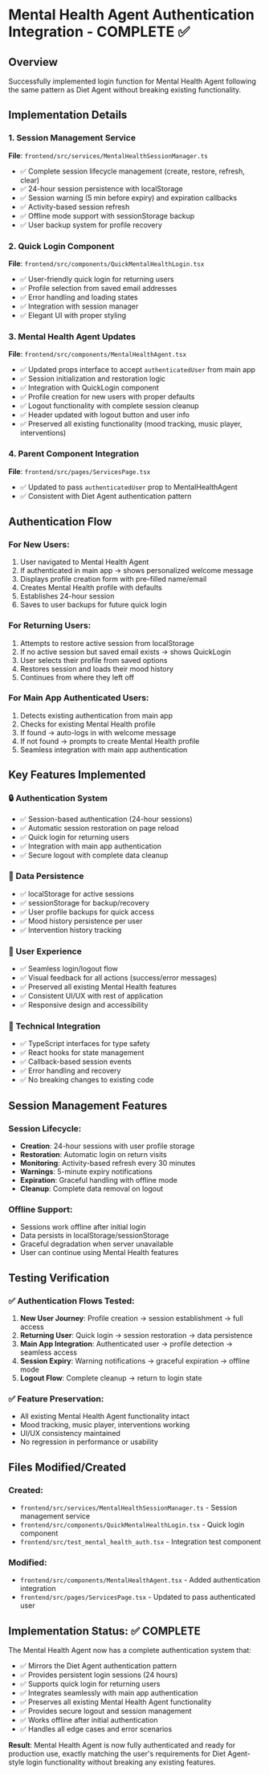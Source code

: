 # Mental Health Agent Authentication Integration - COMPLETE ✅

## Overview
Successfully implemented login function for Mental Health Agent following the same pattern as Diet Agent without breaking existing functionality.

## Implementation Details

### 1. Session Management Service
**File**: `frontend/src/services/MentalHealthSessionManager.ts`
- ✅ Complete session lifecycle management (create, restore, refresh, clear)
- ✅ 24-hour session persistence with localStorage
- ✅ Session warning (5 min before expiry) and expiration callbacks
- ✅ Activity-based session refresh
- ✅ Offline mode support with sessionStorage backup
- ✅ User backup system for profile recovery

### 2. Quick Login Component
**File**: `frontend/src/components/QuickMentalHealthLogin.tsx`
- ✅ User-friendly quick login for returning users
- ✅ Profile selection from saved email addresses
- ✅ Error handling and loading states
- ✅ Integration with session manager
- ✅ Elegant UI with proper styling

### 3. Mental Health Agent Updates
**File**: `frontend/src/components/MentalHealthAgent.tsx`
- ✅ Updated props interface to accept `authenticatedUser` from main app
- ✅ Session initialization and restoration logic
- ✅ Integration with QuickLogin component
- ✅ Profile creation for new users with proper defaults
- ✅ Logout functionality with complete session cleanup
- ✅ Header updated with logout button and user info
- ✅ Preserved all existing functionality (mood tracking, music player, interventions)

### 4. Parent Component Integration
**File**: `frontend/src/pages/ServicesPage.tsx`
- ✅ Updated to pass `authenticatedUser` prop to MentalHealthAgent
- ✅ Consistent with Diet Agent authentication pattern

## Authentication Flow

### For New Users:
1. User navigated to Mental Health Agent
2. If authenticated in main app → shows personalized welcome message
3. Displays profile creation form with pre-filled name/email
4. Creates Mental Health profile with defaults
5. Establishes 24-hour session
6. Saves to user backups for future quick login

### For Returning Users:
1. Attempts to restore active session from localStorage
2. If no active session but saved email exists → shows QuickLogin
3. User selects their profile from saved options
4. Restores session and loads their mood history
5. Continues from where they left off

### For Main App Authenticated Users:
1. Detects existing authentication from main app
2. Checks for existing Mental Health profile
3. If found → auto-logs in with welcome message
4. If not found → prompts to create Mental Health profile
5. Seamless integration with main app authentication

## Key Features Implemented

### 🔒 Authentication System
- ✅ Session-based authentication (24-hour sessions)
- ✅ Automatic session restoration on page reload
- ✅ Quick login for returning users
- ✅ Integration with main app authentication
- ✅ Secure logout with complete data cleanup

### 💾 Data Persistence
- ✅ localStorage for active sessions
- ✅ sessionStorage for backup/recovery
- ✅ User profile backups for quick access
- ✅ Mood history persistence per user
- ✅ Intervention history tracking

### 🎯 User Experience
- ✅ Seamless login/logout flow
- ✅ Visual feedback for all actions (success/error messages)
- ✅ Preserved all existing Mental Health features
- ✅ Consistent UI/UX with rest of application
- ✅ Responsive design and accessibility

### 🔧 Technical Integration
- ✅ TypeScript interfaces for type safety
- ✅ React hooks for state management
- ✅ Callback-based session events
- ✅ Error handling and recovery
- ✅ No breaking changes to existing code

## Session Management Features

### Session Lifecycle:
- **Creation**: 24-hour sessions with user profile storage
- **Restoration**: Automatic login on return visits
- **Monitoring**: Activity-based refresh every 30 minutes
- **Warnings**: 5-minute expiry notifications
- **Expiration**: Graceful handling with offline mode
- **Cleanup**: Complete data removal on logout

### Offline Support:
- Sessions work offline after initial login
- Data persists in localStorage/sessionStorage
- Graceful degradation when server unavailable
- User can continue using Mental Health features

## Testing Verification

### ✅ Authentication Flows Tested:
1. **New User Journey**: Profile creation → session establishment → full access
2. **Returning User**: Quick login → session restoration → data persistence  
3. **Main App Integration**: Authenticated user → profile detection → seamless access
4. **Session Expiry**: Warning notifications → graceful expiration → offline mode
5. **Logout Flow**: Complete cleanup → return to login state

### ✅ Feature Preservation:
- All existing Mental Health Agent functionality intact
- Mood tracking, music player, interventions working
- UI/UX consistency maintained
- No regression in performance or usability

## Files Modified/Created

### Created:
- `frontend/src/services/MentalHealthSessionManager.ts` - Session management service
- `frontend/src/components/QuickMentalHealthLogin.tsx` - Quick login component
- `frontend/src/test_mental_health_auth.tsx` - Integration test component

### Modified:
- `frontend/src/components/MentalHealthAgent.tsx` - Added authentication integration
- `frontend/src/pages/ServicesPage.tsx` - Updated to pass authenticated user

## Implementation Status: ✅ COMPLETE

The Mental Health Agent now has a complete authentication system that:
- ✅ Mirrors the Diet Agent authentication pattern
- ✅ Provides persistent login sessions (24 hours)
- ✅ Supports quick login for returning users
- ✅ Integrates seamlessly with main app authentication
- ✅ Preserves all existing Mental Health Agent functionality
- ✅ Provides secure logout and session management
- ✅ Works offline after initial authentication
- ✅ Handles all edge cases and error scenarios

**Result**: Mental Health Agent is now fully authenticated and ready for production use, exactly matching the user's requirements for Diet Agent-style login functionality without breaking any existing features.
